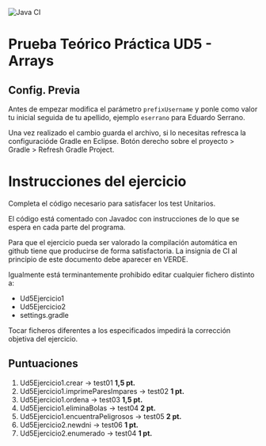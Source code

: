 ![Java CI](../../workflows/Java%20CI/badge.svg)

# Prueba Te&oacute;rico Pr&aacute;ctica UD5 - Arrays

## Config. Previa

Antes de empezar modifica el par&aacute;metro `prefixUsername` y ponle como valor tu inicial seguida de tu apellido, ejemplo `eserrano` para Eduardo Serrano.

Una vez realizado el cambio guarda el archivo, si lo necesitas refresca la configuraci&oacute;de Gradle en Eclipse. 
Bot&oacute;n derecho sobre el proyecto > Gradle > Refresh Gradle Project.

# Instrucciones del ejercicio
Completa el c&oacute;digo necesario para satisfacer los test Unitarios.

El c&oacute;digo est&aacute; comentado con Javadoc con instrucciones de lo
que se espera en cada parte del programa.

Para que el ejercicio pueda ser valorado la compilaci&oacute;n autom&aacute;tica en github tiene que producirse de forma satisfactoria. La insignia de CI al principio de este documento debe aparecer en VERDE.

Igualmente est&aacute; terminantemente prohibido editar cualquier fichero distinto a:
- Ud5Ejercicio1
- Ud5Ejercicio2
- settings.gradle

Tocar ficheros diferentes a los especificados impedir&aacute; la correcci&oacute;n objetiva del ejercicio.

## Puntuaciones
1. Ud5Ejercicio1.crear -> test01 **1,5 pt.**
2. Ud5Ejercicio1.imprimeParesImpares -> test02 **1 pt.**
3. Ud5Ejercicio1.ordena -> test03 **1,5 pt.**
4. Ud5Ejercicio1.eliminaBolas -> test04 **2 pt.**
4. Ud5Ejercicio1.encuentraPeligrosos -> test05 **2 pt.**
5. Ud5Ejercicio2.newdni -> test06 **1 pt.**
6. Ud5Ejercicio2.enumerado -> test04 **1 pt.**
